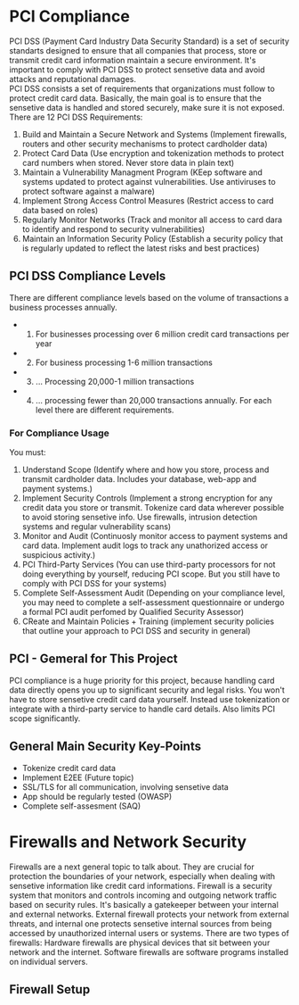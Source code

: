 # PCI Compliance
PCI DSS (Payment Card Industry Data Security Standard) is a set of security standarts designed to ensure that all companies that process, store or transmit credit card information maintain a secure environment. It's important to comply with PCI DSS to protect sensetive data and avoid attacks and reputational damages.
<br/>
PCI DSS consists a set of requirements that organizations must follow to protect credit card data. Basically, the main goal is to ensure that the sensetive data is handled and stored securely, make sure it is not exposed. There are 12 PCI DSS Requirements:
1. Build and Maintain a Secure Network and Systems (Implement firewalls, routers and other security mechanisms to protect cardholder data)
2. Protect Card Data (Use encryption and tokenization methods to protect card numbers when stored. Never store data in plain text)
3. Maintain a Vulnerability Managment Program (KEep software and systems updated to protect against vulnerabilities. Use antiviruses to protect software against a malware)
4. Implement Strong Access Control Measures (Restrict access to card data based on roles)
5. Regularly Monitor Networks (Track and monitor all access to card dara to identify and respond to security vulnerabilities)
6. Maintain an Information Security Policy (Establish a security policy that is regularly updated to reflect the latest risks and best practices)

## PCI DSS Compliance Levels
There are different compliance levels based on the volume of transactions a business processes annually.
* 1. For businesses processing over 6 million credit card transactions per year
* 2. For business processing 1-6 million transactions
* 3. ... Processing 20,000-1 million transactions
* 4. ... processing fewer than 20,000 transactions annually.
For each level there are different requirements.
### For Compliance Usage
You must:
1. Understand Scope (Identify where and how you store, process and transmit cardholder data. Includes your database, web-app and payment systems.)
2. Implement Security Controls (Implement a strong encryption for any credit data you store or transmit. Tokenize card data wherever possible to avoid storing sensetive info. Use firewalls, intrusion detection systems and regular vulnerability scans)
3. Monitor and Audit (Continuosly monitor access to payment systems and card data. Implement audit logs to track any unathorized access or suspicious activity.)
4. PCI Third-Party Services (You can use third-party processors for not doing everything by yourself, reducing PCI scope. But you still have to comply with PCI DSS for your systems)
5. Complete Self-Assessment Audit (Depending on your compliance level, you may need to complete a self-assessment questionnaire or undergo a formal PCI audit perfomed by Qualified Security Assessor)
6. CReate and Maintain Policies + Training (implement security policies that outline your approach to PCI DSS and security in general)
## PCI - Gemeral for This Project
PCI compliance is a huge priority for this project, because handling card data directly opens you up to significant security and legal risks. You won't have to store sensetive credit card data yourself. Instead use tokenization or integrate with a third-party service to handle card details. Also limits PCI scope significantly.
## General Main Security Key-Points
* Tokenize credit card data
* Implement E2EE (Future topic)
* SSL/TLS for all communication, involving sensetive data
* App should be regularly tested (OWASP)
* Complete self-assesment (SAQ)

# Firewalls and Network Security
Firewalls are a next general topic to talk about. They are crucial for protection the boundaries of your network, especially when dealing with sensetive information like credit card informations. Firewall is a security system that monitors and controls incoming and outgoing network traffic based on security rules. It's basically a gatekeeper between your internal and external networks. External firewall protects your network from external threats, and internal one protects sensetive internal sources from being accessed by unauthorized internal users or systems. There are two types of firewalls: Hardware firewalls are physical devices that sit between your network and the internet. Software firewalls are software programs installed on individual servers.
## Firewall Setup